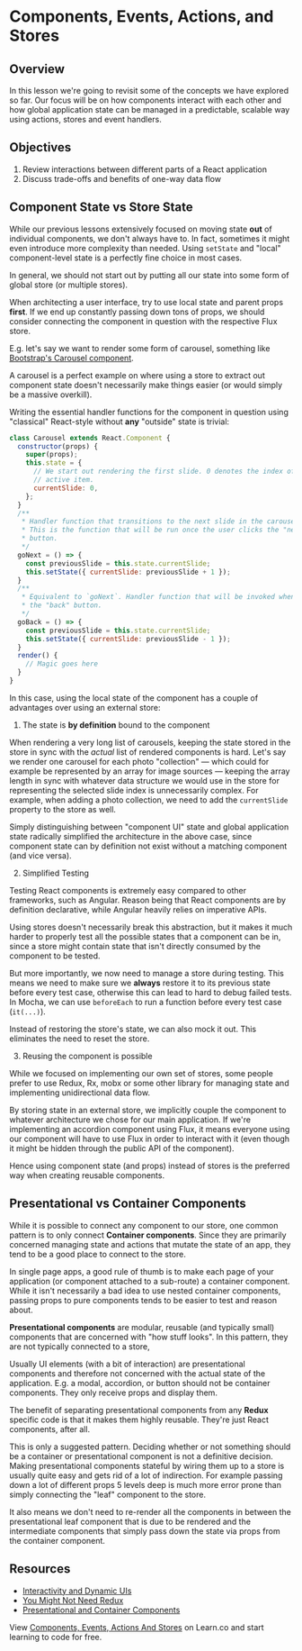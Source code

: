 # Components, Events, Actions, and Stores

## Overview

In this lesson we're going to revisit some of the concepts we have explored so
far. Our focus will be on how components interact with each other and how global
application state can be managed in a predictable, scalable way using actions,
stores and event handlers.

## Objectives

1. Review interactions between different parts of a React application
2. Discuss trade-offs and benefits of one-way data flow

## Component State vs Store State

While our previous lessons extensively focused on moving state **out** of
individual components, we don't always have to. In fact, sometimes it might even
introduce more complexity than needed. Using `setState` and "local"
component-level state is a perfectly fine choice in most cases.

In general, we should not start out by putting all our state into some form of
global store (or multiple stores).

When architecting a user interface, try to use local state and parent props
**first**. If we end up constantly passing down tons of props, we should
consider connecting the component in question with the respective Flux store.

E.g. let's say we want to render some form of carousel, something like
[Bootstrap's Carousel component](https://getbootstrap.com/docs/4.0/components/carousel/).

A carousel is a perfect example on where using a store to extract out component
state doesn't necessarily make things easier (or would simply be a massive
overkill).

Writing the essential handler functions for the component in question using
"classical" React-style without **any** "outside" state is trivial:

```js
class Carousel extends React.Component {
  constructor(props) {
    super(props);
    this.state = {
      // We start out rendering the first slide. 0 denotes the index of the
      // active item.
      currentSlide: 0,
    };
  }
  /**
   * Handler function that transitions to the next slide in the carousel.
   * This is the function that will be run once the user clicks the "next"
   * button.
   */
  goNext = () => {
    const previousSlide = this.state.currentSlide;
    this.setState({ currentSlide: previousSlide + 1 });
  }
  /**
   * Equivalent to `goNext`. Handler function that will be invoked when clicking
   * the "back" button.
   */
  goBack = () => {
    const previousSlide = this.state.currentSlide;
    this.setState({ currentSlide: previousSlide - 1 });
  }
  render() {
    // Magic goes here
  }
}
```

In this case, using the local state of the component has a couple of advantages
over using an external store:

1. The state is **by definition** bound to the component

When rendering a very long list of carousels, keeping the state stored in the
store in sync with the _actual_ list of rendered components is hard. Let's say
we render one carousel for each photo "collection" — which could for example be
represented by an array for image sources — keeping the array length in sync
with whatever data structure we would use in the store for representing the
selected slide index is unnecessarily complex. For example, when adding a photo
collection, we need to add the `currentSlide` property to the store as well.

Simply distinguishing between "component UI" state and global application state
radically simplified the architecture in the above case, since component state
can by definition not exist without a matching component (and vice versa).

2. Simplified Testing

Testing React components is extremely easy compared to other frameworks, such as
Angular. Reason being that React components are by definition declarative, while
Angular heavily relies on imperative APIs.

Using stores doesn't necessarily break this abstraction, but it makes it much
harder to properly test all the possible states that a component can be in,
since a store might contain state that isn't directly consumed by the component
to be tested.

But more importantly, we now need to manage a store during testing. This means
we need to make sure we **always** restore it to its previous state before every
test case, otherwise this can lead to hard to debug failed tests. In Mocha, we
can use `beforeEach` to run a function before every test case (`it(...)`).

Instead of restoring the store's state, we can also mock it out. This eliminates
the need to reset the store.

3. Reusing the component is possible

While we focused on implementing our own set of stores, some people prefer to
use Redux, Rx, mobx or some other library for managing state and implementing
unidirectional data flow.

By storing state in an external store, we implicitly couple the component to
whatever architecture we chose for our main application. If we're implementing
an accordion component using Flux, it means everyone using our component will
have to use Flux in order to interact with it (even though it might be hidden
through the public API of the component).

Hence using component state (and props) instead of stores is the preferred way
when creating reusable components.

## Presentational vs Container Components

While it is possible to connect any component to our store, one common pattern
is to only connect **Container components**. Since they are primarily concerned
managing state and actions that mutate the state of an app, they tend to be a
good place to connect to the store.

In single page apps, a good rule of thumb is to make each page of your
application (or component attached to a sub-route) a container component. While
it isn't necessarily a bad idea to use nested container components, passing
props to pure components tends to be easier to test and reason about.

**Presentational components** are modular, reusable (and typically small)
components that are concerned with "how stuff looks". In this pattern, they are
not typically connected to a store,

Usually UI elements (with a bit of interaction) are presentational components
and therefore not concerned with the actual state of the application. E.g. a
modal, accordion, or button should not be container components. They only
receive props and display them.

The benefit of separating presentational components from any __Redux__ specific
code is that it makes them highly reusable. They're just React components, after
all.

This is only a suggested pattern. Deciding whether or not something should be a
container or presentational component is not a definitive decision. Making
presentational components stateful by wiring them up to a store is usually quite
easy and gets rid of a lot of indirection. For example passing down a lot of
different props 5 levels deep is much more error prone than simply connecting
the "leaf" component to the store.

It also means we don't need to re-render all the components in between the
presentational leaf component that is due to be rendered and the intermediate
components that simply pass down the state via props from the container
component.

## Resources

- [Interactivity and Dynamic UIs](https://facebook.github.io/react/docs/interactivity-and-dynamic-uis.html)
- [You Might Not Need Redux](https://medium.com/@dan_abramov/you-might-not-need-redux-be46360cf367#.7v3xs9al2)
- [Presentational and Container Components](https://medium.com/@dan_abramov/smart-and-dumb-components-7ca2f9a7c7d0#.jp0dni40i)

<p class='util--hide'>View <a href='https://learn.co/lessons/react-components-events-actions-and-stores'>Components, Events, Actions And Stores</a> on Learn.co and start learning to code for free.</p>
